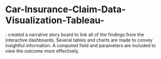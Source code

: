 # Car-Insurance-Claim-Data-Visualization-Tableau-
: created a narrative story board to link all of the findings from the interactive dashboards. Several tables and charts are made to convey insightful information. A computed field and parameters are included to view the outcome more effectively.
